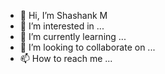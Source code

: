 - 👋 Hi, I’m Shashank M
- 👀 I’m interested in ...
- 🌱 I’m currently learning ...
- 💞️ I’m looking to collaborate on ...
- 📫 How to reach me ...

<!---
1Maushold/1Maushold is a ✨ special ✨ repository because its `README.md` (this file) appears on your GitHub profile.
You can click the Preview link to take a look at your changes.
--->
